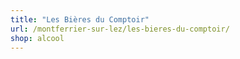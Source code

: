 ```yaml
---
title: "Les Bières du Comptoir"
url: /montferrier-sur-lez/les-bieres-du-comptoir/
shop: alcool
---
```


